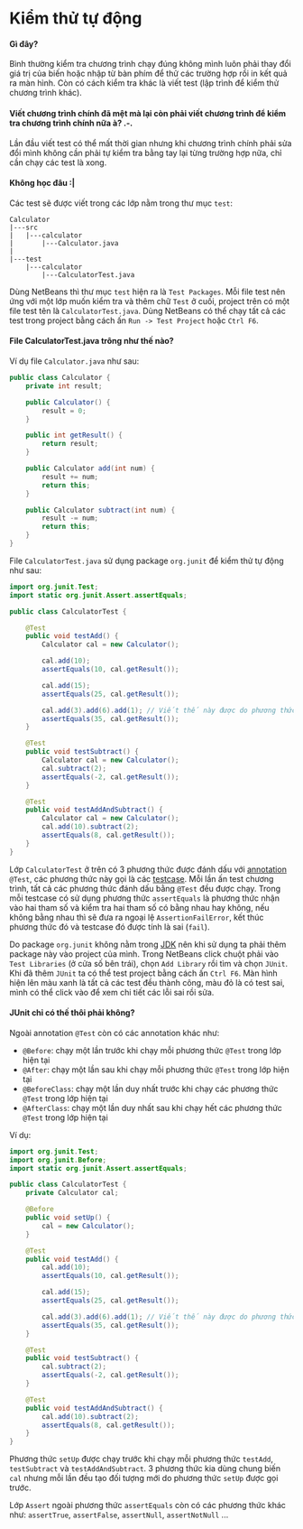 # Kiểm thử tự động

#### Gì đây?
Bình thường kiểm tra chương trình chạy đúng không mình luôn phải thay đổi giá trị của biến hoặc nhập từ bàn phím để thử các trường hợp rồi in kết quả ra màn hình. Còn có cách kiểm tra khác là viết test (lập trình để kiểm thử chương trình khác).

#### Viết chương trình chính đã mệt mà lại còn phải viết chương trình để kiểm tra chương trình chính nữa à? .-.
Lần đầu viết test có thể mất thời gian nhưng khi chương trình chính phải sửa đổi mình không cần phải tự kiểm tra bằng tay lại từng trường hợp nữa, chỉ cần chạy các test là xong.

#### Không học đâu :|
Các test sẽ được viết trong các lớp nằm trong thư mục `test`:

```
Calculator
|---src
|   |---calculator
|       |---Calculator.java
|
|---test
    |---calculator
        |---CalculatorTest.java
```

Dùng NetBeans thì thư mục `test` hiện ra là `Test Packages`. Mỗi file test nên ứng với một lớp muốn kiểm tra và thêm chữ `Test` ở cuối, project trên có một file test tên là `CalculatorTest.java`. Dùng NetBeans có thể chạy tất cả các test trong project bằng cách ấn `Run -> Test Project` hoặc `Ctrl F6`.

#### File CalculatorTest.java trông như thế nào?
Ví dụ file `Calculator.java` như sau:

```java
public class Calculator {
    private int result;

    public Calculator() {
        result = 0;
    }

    public int getResult() {
        return result;
    }

    public Calculator add(int num) {
        result += num;
        return this;
    }

    public Calculator subtract(int num) {
        result -= num;
        return this;
    }
}
```

File `CalculatorTest.java` sử dụng package `org.junit` để kiểm thử tự động như sau:

```java
import org.junit.Test;
import static org.junit.Assert.assertEquals;

public class CalculatorTest {

    @Test
    public void testAdd() {
        Calculator cal = new Calculator();

        cal.add(10);
        assertEquals(10, cal.getResult());

        cal.add(15);
        assertEquals(25, cal.getResult());

        cal.add(3).add(6).add(1); // Viết thế này được do phương thức add có lệnh return this
        assertEquals(35, cal.getResult());
    }

    @Test
    public void testSubtract() {
        Calculator cal = new Calculator();
        cal.subtract(2);
        assertEquals(-2, cal.getResult());
    }

    @Test
    public void testAddAndSubtract() {
        Calculator cal = new Calculator();
        cal.add(10).subtract(2);
        assertEquals(8, cal.getResult());
    }
}
```

Lớp `CalculatorTest` ở trên có 3 phương thức được đánh dấu với [annotation](../../terminology.md#annotation) `@Test`, các phương thức này gọi là các [testcase](../../terminology.md#testcase). Mỗi lần ấn test chương trình, tất cả các phương thức đánh dấu bằng `@Test` đều được chạy. Trong mỗi testcase có sử dụng phương thức `assertEquals` là phương thức nhận vào hai tham số và kiểm tra hai tham số có bằng nhau hay không, nếu không bằng nhau thì sẽ đưa ra ngoại lệ `AssertionFailError`, kết thúc phương thức đó và testcase đó được tính là sai (`fail`).

Do package `org.junit` không nằm trong [JDK](../../terminology.md#jdk) nên khi sử dụng ta phải thêm package này vào project của mình. Trong NetBeans click chuột phải vào `Test Libraries` (ở cửa số bên trái), chọn `Add Library` rồi tìm và chọn `JUnit`. Khi đã thêm `JUnit` ta có thể test project bằng cách ấn `Ctrl F6`. Màn hình hiện lên màu xanh là tất cả các test đều thành công, màu đỏ là có test sai, mình có thể click vào để xem chi tiết các lỗi sai rồi sửa.

#### JUnit chỉ có thế thôi phải không?
Ngoài annotation `@Test` còn có các annotation khác như:

- `@Before`: chạy một lần trước khi chạy mỗi phương thức `@Test` trong lớp hiện tại
- `@After`: chạy một lần sau khi chạy mỗi phương thức `@Test` trong lớp hiện tại
- `@BeforeClass`: chạy một lần duy nhất trước khi chạy các phương thức `@Test` trong lớp hiện tại
- `@AfterClass`: chạy một lần duy nhất sau khi chạy hết các phương thức `@Test` trong lớp hiện tại

Ví dụ:


```java
import org.junit.Test;
import org.junit.Before;
import static org.junit.Assert.assertEquals;

public class CalculatorTest {
    private Calculator cal;

    @Before
    public void setUp() {
        cal = new Calculator();
    }

    @Test
    public void testAdd() {
        cal.add(10);
        assertEquals(10, cal.getResult());

        cal.add(15);
        assertEquals(25, cal.getResult());

        cal.add(3).add(6).add(1); // Viết thế này được do phương thức add có lệnh return this
        assertEquals(35, cal.getResult());
    }

    @Test
    public void testSubtract() {
        cal.subtract(2);
        assertEquals(-2, cal.getResult());
    }

    @Test
    public void testAddAndSubtract() {
        cal.add(10).subtract(2);
        assertEquals(8, cal.getResult());
    }
}
```

Phương thức `setUp` được chạy trước khi chạy mỗi phương thức `testAdd`, `testSubtract` và `testAddAndSubtract`. 3 phương thức kia dùng chung biến `cal` nhưng mỗi lần đều tạo đối tượng mới do phương thức `setUp` được gọi trước.

Lớp `Assert` ngoài phương thức `assertEquals` còn có các phương thức khác như: `assertTrue`, `assertFalse`, `assertNull`, `assertNotNull` ...

